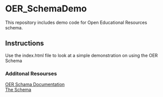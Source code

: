 # OER_SchemaDemo
This repository includes demo code for Open Educational Resources schema.

## Instructions
Use the index.html file to look at a simple demonstration on using the OER Schema

### Additonal Resourses
<a href="http://oerschema.org/docs/"> OER Schama Documentation </a> <br />
<a href="http://oerschema.org/docs/schema.html"> The Schema </a>
